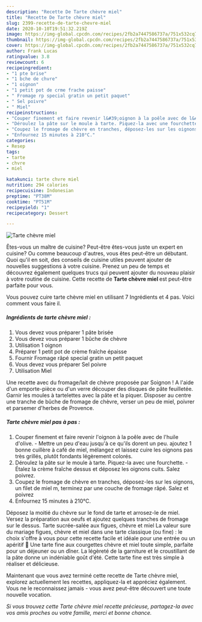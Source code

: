 ```yaml
---
description: "Recette De Tarte chèvre miel"
title: "Recette De Tarte chèvre miel"
slug: 2399-recette-de-tarte-chevre-miel
date: 2020-10-10T19:51:32.219Z
image: https://img-global.cpcdn.com/recipes/2fb2a7447586737a/751x532cq70/tarte-chevre-miel-photo-principale-de-la-recette.jpg
thumbnail: https://img-global.cpcdn.com/recipes/2fb2a7447586737a/751x532cq70/tarte-chevre-miel-photo-principale-de-la-recette.jpg
cover: https://img-global.cpcdn.com/recipes/2fb2a7447586737a/751x532cq70/tarte-chevre-miel-photo-principale-de-la-recette.jpg
author: Frank Lucas
ratingvalue: 3.8
reviewcount: 6
recipeingredient:
- "1 pte brise"
- "1 bche de chvre"
- "1 oignon"
- "1 petit pot de crme frache paisse"
- " Fromage rp special gratin un petit paquet"
- " Sel poivre"
- " Miel"
recipeinstructions:
- "Couper finement et faire revenir l&#39;oignon à la poêle avec de l&#39;huile d&#39;olive. Mettre un peu d&#39;eau jusqu&#39;à ce qu&#39;ils dorent un peu. ajoutez 1 bonne cuillère à café de miel, mélangez et laissez cuire les oignons pas très grillés, plutôt fondants légèrement colorés."
- "Déroulez la pâte sur le moule à tarte. Piquez-la avec une fourchette. Étalez la crème fraîche dessus et déposez les oignons cuits. Salez poivrez."
- "Coupez le fromage de chèvre en tranches, déposez-les sur les oignons, un filet de miel m, terminez par une couche de fromage râpé. Salez et poivrez"
- "Enfournez 15 minutes à 210°C."
categories:
- Resep
tags:
- tarte
- chvre
- miel

katakunci: tarte chvre miel 
nutrition: 294 calories
recipecuisine: Indonesian
preptime: "PT38M"
cooktime: "PT51M"
recipeyield: "1"
recipecategory: Dessert

---
```



![Tarte chèvre miel](https://img-global.cpcdn.com/recipes/2fb2a7447586737a/751x532cq70/tarte-chevre-miel-photo-principale-de-la-recette.jpg)

Êtes-vous un maître de cuisine? Peut-être êtes-vous juste un expert en cuisine? Ou comme beaucoup d'autres, vous êtes peut-être un débutant. Quoi qu'il en soit, des conseils de cuisine utiles peuvent ajouter de nouvelles suggestions à votre cuisine. Prenez un peu de temps et découvrez également quelques trucs qui peuvent ajouter du nouveau plaisir à votre routine de cuisine. Cette recette de <strong> Tarte chèvre miel </strong> est peut-être parfaite pour vous.

<!--inarticleads1-->

Vous pouvez cuire tarte chèvre miel en utilisant 7 Ingrédients et 4 pas. Voici comment vous faire il.

##### Ingrédients de tarte chèvre miel :

1. Vous devez vous préparer 1 pâte brisée
1. Vous devez vous préparer 1 bûche de chèvre
1. Utilisation 1 oignon
1. Préparer 1 petit pot de crème fraîche épaisse
1. Fournir  Fromage râpé special gratin un petit paquet
1. Vous devez vous préparer  Sel poivre
1. Utilisation  Miel


Une recette avec du fromage/lait de chèvre proposée par Soignon ! A l&#39;aide d&#39;un emporte-pièce ou d&#39;un verre découper des disques de pâte feuilletée. Garnir les moules à tartelettes avec la pâte et la piquer. Disposer au centre une tranche de bûche de fromage de chèvre, verser un peu de miel, poivrer et parsemer d&#39;herbes de Provence. 

<!--inarticleads2-->

##### Tarte chèvre miel pas à pas :

1. Couper finement et faire revenir l&#39;oignon à la poêle avec de l&#39;huile d&#39;olive. - Mettre un peu d&#39;eau jusqu&#39;à ce qu&#39;ils dorent un peu. ajoutez 1 bonne cuillère à café de miel, mélangez et laissez cuire les oignons pas très grillés, plutôt fondants légèrement colorés.
1. Déroulez la pâte sur le moule à tarte. Piquez-la avec une fourchette. - Étalez la crème fraîche dessus et déposez les oignons cuits. Salez poivrez.
1. Coupez le fromage de chèvre en tranches, déposez-les sur les oignons, un filet de miel m, terminez par une couche de fromage râpé. Salez et poivrez
1. Enfournez 15 minutes à 210°C.


Déposez la moitié du chèvre sur le fond de tarte et arrosez-le de miel. Versez la préparation aux oeufs et ajoutez quelques tranches de fromage sur le dessus. Tarte sucrée-salée aux figues, chèvre et miel La valeur sure du mariage figues, chèvre et miel dans une tarte classique (ou fine) : le choix s&#39;offre à vous pour cette recette facile et idéale pour une entrée ou un apéritif 🙂 Une tarte fine aux courgettes chèvre et miel toute simple, parfaite pour un déjeuner ou un dîner. La légèreté de la garniture et le croustillant de la pâte donne un indéniable goût d&#39;été. Cette tarte fine est très simple à réaliser et délicieuse. 

<!--inarticleads1-->

<p>
Maintenant que vous avez terminé cette recette de Tarte chèvre miel, explorez actuellement les recettes, appliquez-la et appréciez également. Vous ne le reconnaissez jamais - vous avez peut-être découvert une toute nouvelle vocation.
</p>

<p>
<i>Si vous trouvez cette Tarte chèvre miel recette précieuse, partagez-la avec vos amis proches ou votre famille, merci et bonne chance.</i>
</p>
